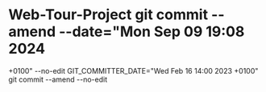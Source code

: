 # Web-Tour-Project git commit --amend --date="Mon Sep 09 19:08 2024
+0100" --no-edit
GIT_COMMITTER_DATE="Wed Feb 16 14:00 2023 +0100" git commit --amend --no-edit
